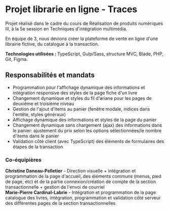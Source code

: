 <h1>Projet librarie en ligne - Traces</h1>

Projet réalisé dans le cadre du cours de Réalisation de produits numériques III, à la 5e session en Techniques d'intégration multimédia.

En équipe de 3, nous devions créer la plateforme de vente en ligne d'une librairie fictive, du catalogue à la transaction. 

<b>Technologies utilisées : </b> TypeScript, Gulp/Sass, structure MVC, Blade, PHP, Git, Figma.

<h2>Responsabilités et mandats</h2>
<ul>
<li>Programmation pour l'affichage dynamique des informations et intégration responsive des styles de la page fiche d'un livre</li>
<li>Changement dynamique et styles du fil d'ariane pour les pages de deuxième et troisième niveau</li>
<li>Gestion de l'ajout d'items au panier (fenêtre modale, indices dans l'entête, styles généraux)</li>
<li>Affichage dynamique des informations et styles de la page du panier</li>
<li>Changement dynamique sans chargement (ajax) des informations dans le panier: ajustement du prix selon les options sélectionnées/le nombre d'items dans le panier</li>
<li>Validation côté client (avec TypeScript) des éléments de formulaires des étapes de la transaction</li>
</ul>

<h3>Co-équipières</h3>
<b>Christine Daneau-Pelletier</b> - Direction visuelle + intégration et programmation de la page d'accueil, des éléments communs (menus, pied de page, etc) et de la partie connexion/création de compte de la section transactionnelle + gestion de l'envoi de courriel<br/>
<b>Marie-Pierre Cardinal-Labrie</b> - Intégration et programmation de la page catalogue des livres, intégration, programmation et validation côté serveur des différentes pages de la section transactionnelles